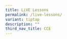 ```yaml
---
title: LiVE Lessons
permalink: /live-lessons/
variant: tiptap
description: ""
third_nav_title: CCE
---
```

